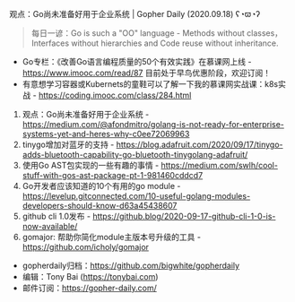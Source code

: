 观点：Go尚未准备好用于企业系统 | Gopher Daily (2020.09.18) ʕ◔ϖ◔ʔ

>每日一谚：Go is such a "OO" language - Methods without classes，Interfaces without hierarchies and Code reuse without inheritance.

* Go专栏：《改善Go语言编程质量的50个有效实践》在慕课网上线 - https://www.imooc.com/read/87 目前处于早鸟优惠阶段，欢迎订阅！ 
* 有意想学习容器或Kubernets的童鞋可以了解一下我的慕课网实战课：k8s实战 - https://coding.imooc.com/class/284.html

1. 观点：Go尚未准备好用于企业系统 - https://medium.com/@afondmitro/golang-is-not-ready-for-enterprise-systems-yet-and-heres-why-c0ee72069963
2. tinygo增加对蓝牙的支持 - https://blog.adafruit.com/2020/09/17/tinygo-adds-bluetooth-capability-go-bluetooth-tinygolang-adafruit/
3. 使用Go AST包实现的一些有趣的事情 - https://medium.com/swlh/cool-stuff-with-gos-ast-package-pt-1-981460cddcd7
4. Go开发者应该知道的10个有用的go module - https://levelup.gitconnected.com/10-useful-golang-modules-developers-should-know-d63a45438607
5. github cli 1.0发布 - https://github.blog/2020-09-17-github-cli-1-0-is-now-available/
6. gomajor: 帮助你简化module主版本号升级的工具 - https://github.com/icholy/gomajor

* gopherdaily归档：https://github.com/bigwhite/gopherdaily
* 编辑：Tony Bai (https://tonybai.com)
* 邮件订阅：https://gopher-daily.com/




